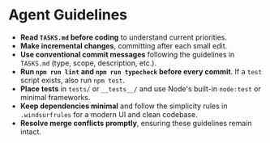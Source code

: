 # Agent Guidelines

- **Read `TASKS.md` before coding** to understand current priorities.
- **Make incremental changes**, committing after each small edit.
- **Use conventional commit messages** following the guidelines in `TASKS.md` (type, scope, description, etc.).
- **Run `npm run lint` and `npm run typecheck` before every commit**. If a `test` script exists, also run `npm test`.
- **Place tests** in `tests/` or `__tests__/` and use Node's built-in `node:test` or minimal frameworks.
- **Keep dependencies minimal** and follow the simplicity rules in `.windsurfrules` for a modern UI and clean codebase.
- **Resolve merge conflicts promptly**, ensuring these guidelines remain intact.
